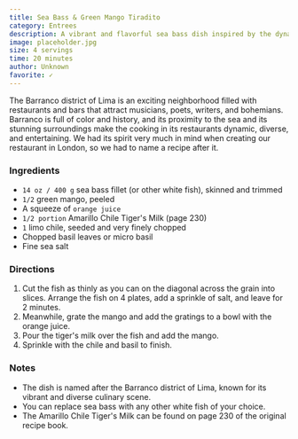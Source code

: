 ```yaml
---
title: Sea Bass & Green Mango Tiradito
category: Entrees
description: A vibrant and flavorful sea bass dish inspired by the dynamic and diverse cooking of Lima's Barranco district.
image: placeholder.jpg
size: 4 servings
time: 20 minutes
author: Unknown
favorite: ✓
---
```


The Barranco district of Lima is an exciting neighborhood filled with restaurants and bars that attract musicians, poets, writers, and bohemians. Barranco is full of color and history, and its proximity to the sea and its stunning surroundings make the cooking in its restaurants dynamic, diverse, and entertaining. We had its spirit very much in mind when creating our restaurant in London, so we had to name a recipe after it.

### Ingredients

* `14 oz / 400 g` sea bass fillet (or other white fish), skinned and trimmed
* `1/2` green mango, peeled
* A squeeze of `orange juice`
* `1/2 portion` Amarillo Chile Tiger's Milk (page 230)
* `1` limo chile, seeded and very finely chopped
* Chopped basil leaves or micro basil
* Fine sea salt

### Directions

1. Cut the fish as thinly as you can on the diagonal across the grain into slices. Arrange the fish on 4 plates, add a sprinkle of salt, and leave for 2 minutes.
2. Meanwhile, grate the mango and add the gratings to a bowl with the orange juice.
3. Pour the tiger's milk over the fish and add the mango.
4. Sprinkle with the chile and basil to finish.

### Notes

- The dish is named after the Barranco district of Lima, known for its vibrant and diverse culinary scene.
- You can replace sea bass with any other white fish of your choice.
- The Amarillo Chile Tiger's Milk can be found on page 230 of the original recipe book.